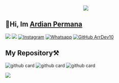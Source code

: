 <h1 align="center">
 <a href="https://git.io/typing-svg">
    <img src="https://readme-typing-svg.herokuapp.com?color=%2340A597&size=30&width=800&lines=👋Hi,+i'm+Ardian+Permana.;My+Age+18+Years+Old;I'm+a+web+developer,;I'm+Starting+For+Programing+For+1+Years;">
  </a>
</h1>

## 👋Hi, Im [Ardian Permana](https://ardiantdr.online)

[<img src="https://img.shields.io/badge/Website-ardiantdr.online-magenta">](https://ardiantdr.online)
[<img src="https://img.shields.io/badge/Email-ardiangaming971@gmail.com-purple">](mailto:ardiangaming971@gmail.com)
<a href="https://www.instagram.com/amirul.dev" target="_blank"><img src="https://img.shields.io/badge/Instagram-%23E4405F.svg?&style=flat-square&logo=instagram&logoColor=white" alt="Instagram"></a>
<a href="https://wa.me/6287845032372" target="_blank"><img src="https://img.shields.io/badge/Whatsapp-%808080.svg?&style=flat-square&logo=Whatsapp&logoColor=white" alt="Whatsapp"></a>
[![GitHub ArrDev10](https://img.shields.io/github/followers/ArrDev10?label=follow&style=social)](https://github.com/ArrDev10)

## My Repository⚒️

![github card](https://github-readme-stats.vercel.app/api/pin/?username=ArrDev10&repo=WaBot-With-Baileys-API&theme=dracula)
![github card](https://github-readme-stats.vercel.app/api/pin/?username=ArrDev10&repo=Portlio&theme=dracula)
![github card](https://github-readme-stats.vercel.app/api/pin/?username=ArrDev10&repo=Utama&theme=dracula)

<p>
  <a href="https://github.com/ArrDev10"><img src="https://github-readme-stats.vercel.app/api/top-langs?username=ArrDev10&theme=dracula&layout=compact" /></a>
</p>
